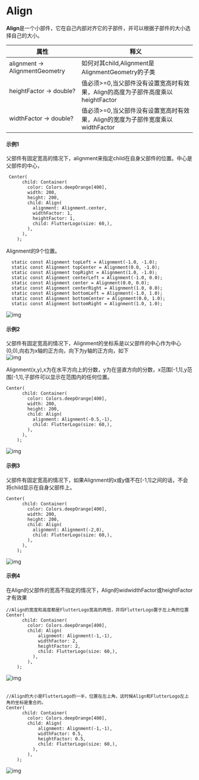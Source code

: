 # **Align**
**Align**是一个小部件，它在自己内部对齐它的子部件，并可以根据子部件的大小选择自己的大小。

| 属性  |释义|
|---|---|
|alignment → AlignmentGeometry  |如何对其child,Alignment是AlignmentGeometry的子类|
|heightFactor → double?|值必须>=0,当父部件没有设置宽高时有效果，Align的高度为子部件高度乘以heightFactor|
|widthFactor → double?|值必须>=0,当父部件没有设置宽高时有效果，Align的宽度为子部件宽度乘以widthFactor|

#### 示例1
父部件有固定宽高的情况下，alignment来指定child在自身父部件的位置。中心是父部件的中心，

```
 Center(
      child: Container(
        color: Colors.deepOrange[400],
        width: 200,
        height: 200,
        child: Align(
          alignment: Alignment.center,
          widthFactor: 1,
          heightFactor: 1,
          child: FlutterLogo(size: 60,),
        ),
      ),
    );
```
Alignment的9个位置。
```
  static const Alignment topLeft = Alignment(-1.0, -1.0);
  static const Alignment topCenter = Alignment(0.0, -1.0);
  static const Alignment topRight = Alignment(1.0, -1.0);
  static const Alignment centerLeft = Alignment(-1.0, 0.0);
  static const Alignment center = Alignment(0.0, 0.0);
  static const Alignment centerRight = Alignment(1.0, 0.0);
  static const Alignment bottomLeft = Alignment(-1.0, 1.0);
  static const Alignment bottomCenter = Alignment(0.0, 1.0);
  static const Alignment bottomRight = Alignment(1.0, 1.0);
```
![img](https://github.com/DingMouRen/flutter_widget_wiki/raw/master/lib/widget/align/res/align_1.png)<br>

#### 示例2
父部件有固定宽高的情况下，Alignment的坐标系是以父部件的中心作为中心(0,0),向右为x轴的正方向，向下为y轴的正方向，如下<br>
![img](https://github.com/DingMouRen/flutter_widget_wiki/raw/master/lib/widget/align/res/align_2.png)<br>

Alignment(x,y),x为在水平方向上的分数，y为在竖直方向的分数，x范围[-1,1],y范围[-1,1],子部件可以显示在范围内的任何位置。
```
Center(
      child: Container(
        color: Colors.deepOrange[400],
        width: 200,
        height: 200,
        child: Align(
          alignment: Alignment(-0.5,-1),
          child: FlutterLogo(size: 60,),
        ),
      ),
    );
```
![img](https://github.com/DingMouRen/flutter_widget_wiki/raw/master/lib/widget/align/res/align_3.png)<br>

#### 示例3
父部件有固定宽高的情况下，如果Alignment的x或y值不在[-1,1]之间的话，不会将child显示在自身父部件上。
```
Center(
      child: Container(
        color: Colors.deepOrange[400],
        width: 200,
        height: 200,
        child: Align(
          alignment: Alignment(-2,0),
          child: FlutterLogo(size: 60,),
        ),
      ),
    );
```
![img](https://github.com/DingMouRen/flutter_widget_wiki/raw/master/lib/widget/align/res/align_4.png)<br>

#### 示例4
在Align的父部件的宽高不指定的情况下，Align的widwidthFactor或heightFactor才有效果
```
//Align的宽度和高度都是FlutterLogo宽高的两倍，并将FlutterLogo置于左上角的位置
Center(
      child: Container(
        color: Colors.deepOrange[400],
        child: Align(
            alignment: Alignment(-1,-1),
            widthFactor: 2,
            heightFactor: 2,
            child: FlutterLogo(size: 60,),
          ),
        ),
    );
```
![img](https://github.com/DingMouRen/flutter_widget_wiki/raw/master/lib/widget/align/res/align_5.png)<br><br>

```
//Align的大小是FlutterLogo的一半，位置在左上角，这时候Align和FlutterLogo左上角的坐标是重合的。
Center(
      child: Container(
        color: Colors.deepOrange[400],
        child: Align(
            alignment: Alignment(-1,-1),
            widthFactor: 0.5,
            heightFactor: 0.5,
            child: FlutterLogo(size: 60,),
          ),
        ),
    );
```
![img](https://github.com/DingMouRen/flutter_widget_wiki/raw/master/lib/widget/align/res/align_6.png)<br><br>







